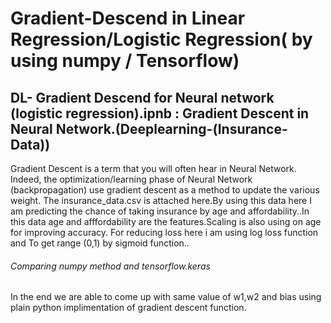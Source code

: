 # Gradient-Descend in Linear Regression/Logistic Regression( by using numpy / Tensorflow) 



## DL- Gradient Descend for Neural network (logistic regression).ipnb : Gradient Descent in Neural Network.(Deeplearning-(Insurance-Data))
 Gradient Descent is a term that you will often hear in Neural Network. Indeed, the optimization/learning phase of Neural Network (backpropagation) use gradient descent as a method to update the various weight.
   The insurance_data.csv is attached here.By using this data here I am predicting the chance of taking insurance by age and affordability..In this data age and afffordability are the features.Scaling is also using on age for improving accuracy. 
    For reducing loss here i am using log loss function and To get range (0,1) by sigmoid function..
###### Comparing numpy method and tensorflow.keras 
  
  In the end we are able to come up with same value of w1,w2 and bias using plain python implimentation of gradient descent function.
    

